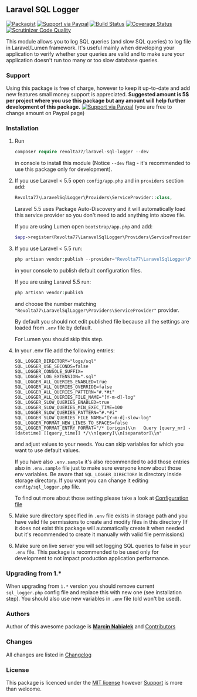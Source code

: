 ## Laravel SQL Logger

[![Packagist](https://img.shields.io/packagist/dt/revolta77/laravel-sql-logger.svg)](https://packagist.org/packages/revolta77/laravel-sql-logger)
[![Support via Paypal](https://img.shields.io/badge/support%20via-paypal-brightgreen.svg)](https://www.paypal.me/revolta77/5usd)
[![Build Status](https://travis-ci.org/revolta77/laravel-sql-logger.svg?branch=master)](https://travis-ci.org/revolta77/laravel-sql-logger)
[![Coverage Status](https://coveralls.io/repos/github/revolta77/laravel-sql-logger/badge.svg)](https://coveralls.io/github/revolta77/laravel-sql-logger)
[![Scrutinizer Code Quality](https://scrutinizer-ci.com/g/revolta77/laravel-sql-logger/badges/quality-score.png?b=master)](https://scrutinizer-ci.com/g/revolta77/laravel-sql-logger/)


This module allows you to log SQL queries (and slow SQL queries) to log file in Laravel/Lumen framework. It's useful mainly
when developing your application to verify whether your queries are valid and to make sure your application doesn't run too many or too slow database queries.

### Support

Using this package is free of charge, however to keep it up-to-date and add new features small money support is appreciated. **Suggested amount is 5$ per project where you use this package but any amount will help further development of this package.**
[![Support via Paypal](https://img.shields.io/badge/support%20via-paypal-brightgreen.svg)](https://www.paypal.me/revolta77/5usd) (you are free to change amount on Paypal page)

### Installation

1. Run
   ```php   
   composer require revolta77/laravel-sql-logger --dev
   ```
   in console to install this module (Notice `--dev` flag - it's recommended to use this package only for development). 

2. If you use Laravel < 5.5 open `config/app.php` and in `providers` section add:
 
    ```php
    Revolta77\LaravelSqlLogger\Providers\ServiceProvider::class,
    ```
    
    Laravel 5.5 uses Package Auto-Discovery and it will automatically load this service provider so you don't need to add anything into above file.
    
    If you are using Lumen open `bootstrap/app.php` and add:
    
   ```php
   $app->register(Revolta77\LaravelSqlLogger\Providers\ServiceProvider::class);
   ```
    
3. If you use Laravel < 5.5 run:
    
    ```php
    php artisan vendor:publish --provider="Revolta77\LaravelSqlLogger\Providers\ServiceProvider"
    ```
    
    in your console to publish default configuration files.
    
    If you are using Laravel 5.5 run:
    
    ```php
    php artisan vendor:publish
    ```
    
    and choose the number matching `"Revolta77\LaravelSqlLogger\Providers\ServiceProvider"` provider.
    
    By default you should not edit published file because all the settings are loaded from `.env` file by default.
    
    For Lumen you should skip this step.     

5. In your .env file add the following entries:

    ```
    SQL_LOGGER_DIRECTORY="logs/sql"
    SQL_LOGGER_USE_SECONDS=false
    SQL_LOGGER_CONSOLE_SUFFIX=
    SQL_LOGGER_LOG_EXTENSION=".sql"
    SQL_LOGGER_ALL_QUERIES_ENABLED=true
    SQL_LOGGER_ALL_QUERIES_OVERRIDE=false
    SQL_LOGGER_ALL_QUERIES_PATTERN="#.*#i"
    SQL_LOGGER_ALL_QUERIES_FILE_NAME="[Y-m-d]-log"
    SQL_LOGGER_SLOW_QUERIES_ENABLED=true
    SQL_LOGGER_SLOW_QUERIES_MIN_EXEC_TIME=100
    SQL_LOGGER_SLOW_QUERIES_PATTERN="#.*#i"
    SQL_LOGGER_SLOW_QUERIES_FILE_NAME="[Y-m-d]-slow-log"
    SQL_LOGGER_FORMAT_NEW_LINES_TO_SPACES=false
    SQL_LOGGER_FORMAT_ENTRY_FORMAT="/* [origin]\\n   Query [query_nr] - [datetime] [[query_time]] */\\n[query]\\n[separator]\\n"
    ```
    
    and adjust values to your needs. You can skip variables for which you want to use default values. 
    
    If you have also `.env.sample` it's also recommended to add those entries also in `.env.sample` file just to make sure everyone know about those env variables. Be aware that `SQL_LOGGER_DIRECTORY` is directory inside storage directory. If you want you can change it editing `config/sql_logger.php` file.
    
    To find out more about those setting please take a look at [Configuration file](publish/config/sql_logger.php)
    
6. Make sure directory specified in `.env` file exists in storage path and you have valid file permissions to create and modify files in this directory (If it does not exist this package will automatically create it when needed but it's recommended to create it manually with valid file permissions)

7. Make sure on live server you will set logging SQL queries to false in your `.env` file. This package is recommended to be used only for development to not impact production application performance.

### Upgrading from 1.*

When upgrading from `1.*` version you should remove current `sql_logger.php` config file and replace this with new one (see installation step). You should also use new variables in `.env` file (old won't be used).

### Authors

Author of this awesome package is **[Marcin Nabiałek](http://marcin.nabialek.org/en/)**  and [Contributors](https://github.com/revolta77/laravel-sql-logger/graphs/contributors)

### Changes

All changes are listed in [Changelog](CHANGELOG.md)

### License

This package is licenced under the [MIT license](LICENSE) however [Support](#support) is more than welcome.